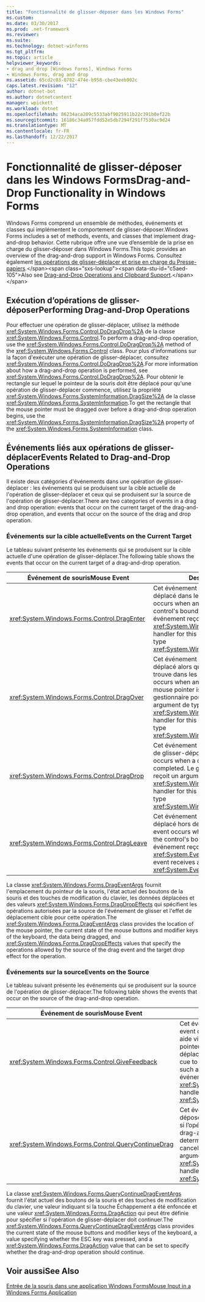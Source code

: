 ```yaml
---
title: "Fonctionnalité de glisser-déposer dans les Windows Forms"
ms.custom: 
ms.date: 03/30/2017
ms.prod: .net-framework
ms.reviewer: 
ms.suite: 
ms.technology: dotnet-winforms
ms.tgt_pltfrm: 
ms.topic: article
helpviewer_keywords:
- drag and drop [Windows Forms], Windows Forms
- Windows Forms, drag and drop
ms.assetid: 65cd2c03-8782-474e-b958-cbe43eeb902c
caps.latest.revision: "12"
author: dotnet-bot
ms.author: dotnetcontent
manager: wpickett
ms.workload: dotnet
ms.openlocfilehash: 86234aca209c5533abf9025911b22c391b0ef22b
ms.sourcegitcommit: 16186c34a957fdd52e5db7294f291f7530ac9d24
ms.translationtype: MT
ms.contentlocale: fr-FR
ms.lasthandoff: 12/22/2017
---
```

# <a name="drag-and-drop-functionality-in-windows-forms"></a><span data-ttu-id="c5aed-102">Fonctionnalité de glisser-déposer dans les Windows Forms</span><span class="sxs-lookup"><span data-stu-id="c5aed-102">Drag-and-Drop Functionality in Windows Forms</span></span>
<span data-ttu-id="c5aed-103">Windows Forms comprend un ensemble de méthodes, événements et classes qui implémentent le comportement de glisser-déposer.</span><span class="sxs-lookup"><span data-stu-id="c5aed-103">Windows Forms includes a set of methods, events, and classes that implement drag-and-drop behavior.</span></span> <span data-ttu-id="c5aed-104">Cette rubrique offre une vue d’ensemble de la prise en charge du glisser-déposer dans Windows Forms.</span><span class="sxs-lookup"><span data-stu-id="c5aed-104">This topic provides an overview of the drag-and-drop support in Windows Forms.</span></span>  <span data-ttu-id="c5aed-105">Consultez également [les opérations de glisser-déplacer et prise en charge du Presse-papiers](http://msdn.microsoft.com/library/fe5ebfwe\(v=vs.110\)).</span><span class="sxs-lookup"><span data-stu-id="c5aed-105">Also see [Drag-and-Drop Operations and Clipboard Support](http://msdn.microsoft.com/library/fe5ebfwe\(v=vs.110\)).</span></span>  
  
## <a name="performing-drag-and-drop-operations"></a><span data-ttu-id="c5aed-106">Exécution d’opérations de glisser-déposer</span><span class="sxs-lookup"><span data-stu-id="c5aed-106">Performing Drag-and-Drop Operations</span></span>  
 <span data-ttu-id="c5aed-107">Pour effectuer une opération de glisser-déplacer, utilisez la méthode <xref:System.Windows.Forms.Control.DoDragDrop%2A> de la classe <xref:System.Windows.Forms.Control>.</span><span class="sxs-lookup"><span data-stu-id="c5aed-107">To perform a drag-and-drop operation, use the <xref:System.Windows.Forms.Control.DoDragDrop%2A> method of the <xref:System.Windows.Forms.Control> class.</span></span> <span data-ttu-id="c5aed-108">Pour plus d'informations sur la façon d'exécuter une opération de glisser-déplacer, consultez <xref:System.Windows.Forms.Control.DoDragDrop%2A>.</span><span class="sxs-lookup"><span data-stu-id="c5aed-108">For more information about how a drag-and-drop operation is performed, see <xref:System.Windows.Forms.Control.DoDragDrop%2A>.</span></span> <span data-ttu-id="c5aed-109">Pour obtenir le rectangle sur lequel le pointeur de la souris doit être déplacé pour qu'une opération de glisser-déplacer commence, utilisez la propriété <xref:System.Windows.Forms.SystemInformation.DragSize%2A> de la classe <xref:System.Windows.Forms.SystemInformation>.</span><span class="sxs-lookup"><span data-stu-id="c5aed-109">To get the rectangle that the mouse pointer must be dragged over before a drag-and-drop operation begins, use the <xref:System.Windows.Forms.SystemInformation.DragSize%2A> property of the <xref:System.Windows.Forms.SystemInformation> class.</span></span>  
  
## <a name="events-related-to-drag-and-drop-operations"></a><span data-ttu-id="c5aed-110">Événements liés aux opérations de glisser-déplacer</span><span class="sxs-lookup"><span data-stu-id="c5aed-110">Events Related to Drag-and-Drop Operations</span></span>  
 <span data-ttu-id="c5aed-111">Il existe deux catégories d'événements dans une opération de glisser-déplacer : les événements qui se produisent sur la cible actuelle de l'opération de glisser-déplacer et ceux qui se produisent sur la source de l'opération de glisser-déplacer.</span><span class="sxs-lookup"><span data-stu-id="c5aed-111">There are two categories of events in a drag and drop operation: events that occur on the current target of the drag-and-drop operation, and events that occur on the source of the drag and drop operation.</span></span>  
  
### <a name="events-on-the-current-target"></a><span data-ttu-id="c5aed-112">Événements sur la cible actuelle</span><span class="sxs-lookup"><span data-stu-id="c5aed-112">Events on the Current Target</span></span>  
 <span data-ttu-id="c5aed-113">Le tableau suivant présente les événements qui se produisent sur la cible actuelle d'une opération de glisser-déplacer.</span><span class="sxs-lookup"><span data-stu-id="c5aed-113">The following table shows the events that occur on the current target of a drag-and-drop operation.</span></span>  
  
|<span data-ttu-id="c5aed-114">Événement de souris</span><span class="sxs-lookup"><span data-stu-id="c5aed-114">Mouse Event</span></span>|<span data-ttu-id="c5aed-115">Description</span><span class="sxs-lookup"><span data-stu-id="c5aed-115">Description</span></span>|  
|-----------------|-----------------|  
|<xref:System.Windows.Forms.Control.DragEnter>|<span data-ttu-id="c5aed-116">Cet événement se produit quand un objet est déplacé dans les limites d'un contrôle.</span><span class="sxs-lookup"><span data-stu-id="c5aed-116">This event occurs when an object is dragged into the control's bounds.</span></span> <span data-ttu-id="c5aed-117">Le gestionnaire pour cet événement reçoit un argument de type <xref:System.Windows.Forms.DragEventArgs>.</span><span class="sxs-lookup"><span data-stu-id="c5aed-117">The handler for this event receives an argument of type <xref:System.Windows.Forms.DragEventArgs>.</span></span>|  
|<xref:System.Windows.Forms.Control.DragOver>|<span data-ttu-id="c5aed-118">Cet événement se produit quand un objet est déplacé alors que le pointeur de la souris se trouve dans les limites du contrôle.</span><span class="sxs-lookup"><span data-stu-id="c5aed-118">This event occurs when an object is dragged while the mouse pointer is within the control's bounds.</span></span> <span data-ttu-id="c5aed-119">Le gestionnaire pour cet événement reçoit un argument de type <xref:System.Windows.Forms.DragEventArgs>.</span><span class="sxs-lookup"><span data-stu-id="c5aed-119">The handler for this event receives an argument of type <xref:System.Windows.Forms.DragEventArgs>.</span></span>|  
|<xref:System.Windows.Forms.Control.DragDrop>|<span data-ttu-id="c5aed-120">Cet événement se produit quand une opération de glisser-déposer est terminée.</span><span class="sxs-lookup"><span data-stu-id="c5aed-120">This event occurs when a drag-and-drop operation is completed.</span></span> <span data-ttu-id="c5aed-121">Le gestionnaire pour cet événement reçoit un argument de type <xref:System.Windows.Forms.DragEventArgs>.</span><span class="sxs-lookup"><span data-stu-id="c5aed-121">The handler for this event receives an argument of type <xref:System.Windows.Forms.DragEventArgs>.</span></span>|  
|<xref:System.Windows.Forms.Control.DragLeave>|<span data-ttu-id="c5aed-122">Cet événement se produit quand un objet est déplacé hors des limites d'un contrôle.</span><span class="sxs-lookup"><span data-stu-id="c5aed-122">This event occurs when an object is dragged out of the control's bounds.</span></span> <span data-ttu-id="c5aed-123">Le gestionnaire pour cet événement reçoit un argument de type <xref:System.EventArgs>.</span><span class="sxs-lookup"><span data-stu-id="c5aed-123">The handler for this event receives an argument of type <xref:System.EventArgs>.</span></span>|  
  
 <span data-ttu-id="c5aed-124">La classe <xref:System.Windows.Forms.DragEventArgs> fournit l'emplacement du pointeur de la souris, l'état actuel des boutons de la souris et des touches de modification du clavier, les données déplacées et des valeurs <xref:System.Windows.Forms.DragDropEffects> qui spécifient les opérations autorisées par la source de l'événement de glisser et l'effet de déplacement cible pour cette opération.</span><span class="sxs-lookup"><span data-stu-id="c5aed-124">The <xref:System.Windows.Forms.DragEventArgs> class provides the location of the mouse pointer, the current state of the mouse buttons and modifier keys of the keyboard, the data being dragged, and <xref:System.Windows.Forms.DragDropEffects> values that specify the operations allowed by the source of the drag event and the target drop effect for the operation.</span></span>  
  
### <a name="events-on-the-source"></a><span data-ttu-id="c5aed-125">Événements sur la source</span><span class="sxs-lookup"><span data-stu-id="c5aed-125">Events on the Source</span></span>  
 <span data-ttu-id="c5aed-126">Le tableau suivant présente les événements qui se produisent sur la source de l'opération de glisser-déplacer.</span><span class="sxs-lookup"><span data-stu-id="c5aed-126">The following table shows the events that occur on the source of the drag-and-drop operation.</span></span>  
  
|<span data-ttu-id="c5aed-127">Événement de souris</span><span class="sxs-lookup"><span data-stu-id="c5aed-127">Mouse Event</span></span>|<span data-ttu-id="c5aed-128">Description</span><span class="sxs-lookup"><span data-stu-id="c5aed-128">Description</span></span>|  
|-----------------|-----------------|  
|<xref:System.Windows.Forms.Control.GiveFeedback>|<span data-ttu-id="c5aed-129">Cet événement se produit pendant une opération glisser.</span><span class="sxs-lookup"><span data-stu-id="c5aed-129">This event occurs during a drag operation.</span></span> <span data-ttu-id="c5aed-130">Il permet de fournir une aide visuelle à l'utilisateur (par exemple la modification du pointeur de souris) pour signaler que l'opération de glisser-déplacer est en cours.</span><span class="sxs-lookup"><span data-stu-id="c5aed-130">It provides an opportunity to give a visual cue to the user that the drag-and-drop operation is occurring, such as changing the mouse pointer.</span></span> <span data-ttu-id="c5aed-131">Le gestionnaire pour cet événement reçoit un argument de type <xref:System.Windows.Forms.GiveFeedbackEventArgs>.</span><span class="sxs-lookup"><span data-stu-id="c5aed-131">The handler for this event receives an argument of type <xref:System.Windows.Forms.GiveFeedbackEventArgs>.</span></span>|  
|<xref:System.Windows.Forms.Control.QueryContinueDrag>|<span data-ttu-id="c5aed-132">Cet événement se produit pendant une opération de glisser-déposer et permet à la source de cette opération de déterminer si l’opération doit être annulée.</span><span class="sxs-lookup"><span data-stu-id="c5aed-132">This event is raised during a drag-and-drop operation and enables the drag source to determine whether the drag-and-drop operation should be canceled.</span></span> <span data-ttu-id="c5aed-133">Le gestionnaire pour cet événement reçoit un argument de type <xref:System.Windows.Forms.QueryContinueDragEventArgs>.</span><span class="sxs-lookup"><span data-stu-id="c5aed-133">The handler for this event receives an argument of type <xref:System.Windows.Forms.QueryContinueDragEventArgs>.</span></span>|  
  
 <span data-ttu-id="c5aed-134">La classe <xref:System.Windows.Forms.QueryContinueDragEventArgs> fournit l'état actuel des boutons de la souris et des touches de modification du clavier, une valeur indiquant si la touche Échappement a été enfoncée et une valeur <xref:System.Windows.Forms.DragAction> qui peut être définie pour spécifier si l'opération de glisser-déplacer doit continuer.</span><span class="sxs-lookup"><span data-stu-id="c5aed-134">The <xref:System.Windows.Forms.QueryContinueDragEventArgs> class provides the current state of the mouse buttons and modifier keys of the keyboard, a value specifying whether the ESC key was pressed, and a <xref:System.Windows.Forms.DragAction> value that can be set to specify whether the drag-and-drop operation should continue.</span></span>  
  
## <a name="see-also"></a><span data-ttu-id="c5aed-135">Voir aussi</span><span class="sxs-lookup"><span data-stu-id="c5aed-135">See Also</span></span>  
 [<span data-ttu-id="c5aed-136">Entrée de la souris dans une application Windows Forms</span><span class="sxs-lookup"><span data-stu-id="c5aed-136">Mouse Input in a Windows Forms Application</span></span>](../../../docs/framework/winforms/mouse-input-in-a-windows-forms-application.md)
